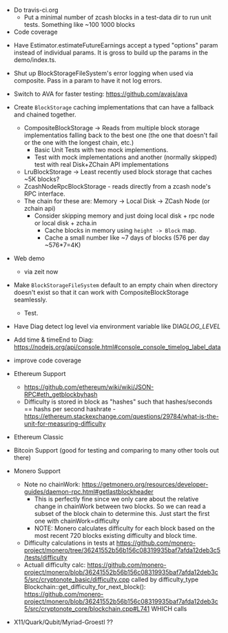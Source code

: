 + Do travis-ci.org
  + Put a minimal number of zcash blocks in a test-data dir to run unit tests. Something like ~100 1000 blocks
+ Code coverage
- Have Estimator.estimateFutureEarnings accept a typed "options" param instead of individual params. It is gross to build up the params in the demo/index.ts.
- Shut up BlockStorageFileSystem's error logging when used via composite. Pass in a param to have it not log errors.
- Switch to AVA for faster testing: https://github.com/avajs/ava
- Create `BlockStorage` caching implementations that can have a fallback and chained together.

  - CompositeBlockStorage -> Reads from multiple block storage implementatios falling back to the best one (the one that doesn't fail or the one with the longest chain, etc.)
    - Basic Unit Tests with two mock implementions.
    - Test with mock implementations and another (normally skipped) test with real Disk+ZChain API implementations
  - LruBlockStorage -> Least recently used block storage that caches ~5K blocks?

  * ZcashNodeRpcBlockStorage - reads directly from a zcash node's RPC interface.
  * The chain for these are: Memory -> Local Disk -> ZCash Node (or zchain api)
    - Consider skipping memory and just doing local disk + rpc node or local disk + zcha.in
      - Cache blocks in memory using `height -> Block` map.
      - Cache a small number like ~7 days of blocks (576 per day ~576\*7=4K)

- Web demo

  - via zeit now

- Make `BlockStorageFileSystem` default to an empty chain when directory doesn't exist so that it can work with CompositeBlockStorage seamlessly.
  - Test.

- Have Diag detect log level via environment variable like DIAG*LOG_LEVEL*<PREFIX>
- Add time & timeEnd to Diag: https://nodejs.org/api/console.html#console_console_timelog_label_data

- improve code coverage

- Ethereum Support
  - https://github.com/ethereum/wiki/wiki/JSON-RPC#eth_getblockbyhash
  - Difficulty is stored in block as "hashes" such that hashes/seconds == hashs per second hashrate - https://ethereum.stackexchange.com/questions/29784/what-is-the-unit-for-measuring-difficulty
- Ethereum Classic
- Bitcoin Support (good for testing and comparing to many other tools out there)
- Monero Support

  - Note no chainWork: https://getmonero.org/resources/developer-guides/daemon-rpc.html#getlastblockheader
    - This is perfectly fine since we only care about the relative change in chainWork between two blocks. So we can read a subset of the block chain to determine this. Just start the first one with chainWork=difficulty
    - NOTE: Monero calculates difficulty for each block based on the most recent 720 blocks existing difficulty and block time.
  - Difficulty calculations in tests at https://github.com/monero-project/monero/tree/36241552b56b156c08319935baf7afda12deb3c5/tests/difficulty
  - Actuall difficulty calc: https://github.com/monero-project/monero/blob/36241552b56b156c08319935baf7afda12deb3c5/src/cryptonote_basic/difficulty.cpp called by difficulty_type Blockchain::get_difficulty_for_next_block(): https://github.com/monero-project/monero/blob/36241552b56b156c08319935baf7afda12deb3c5/src/cryptonote_core/blockchain.cpp#L741 WHICH calls

- X11/Quark/Qubit/Myriad-Groestl ??
